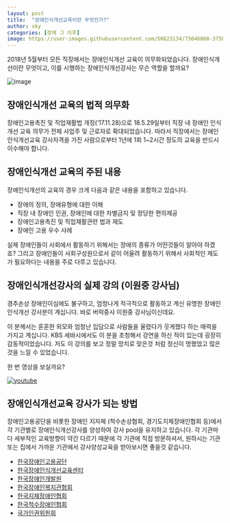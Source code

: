 ```yaml
---
layout: post
title:  "장애인식개선교육이란 무엇인가?"
author: sky
categories: [장애 그 이후]
image: https://user-images.githubusercontent.com/56623134/75046868-375b0500-5509-11ea-89e8-53fd01446684.png
---
```



2018년 5월부터 모든 직장에서는 장애인식개선 교육이 의무화되었습니다.
장애인식개선이란 무엇이고, 이를 시행하는 장애인식개선강사는 무슨 역할을 할까요?


![image](https://user-images.githubusercontent.com/56623134/75047633-70e04000-550a-11ea-88d2-54af1787cda1.png)

## 장애인식개선 교육의 법적 의무화

장애인고용촉진 및 직업재활법 개정(‘17.11.28)으로 18.5.29일부터
직장 내 장애인 인식개선 교육 의무가 전체 사업주 및 근로자로 확대되었습니다.
따라서 직장에서는 장애인인식개선교육 강사자격을 가진 사람으로부터
1년에 1회 1~2시간 정도의 교육을 반드시 이수해야 합니다.

## 장애인식개선 교육의 주된 내용

장애인식개선의 교육의 경우 크게 다음과 같은 내용을 포함하고 있습니다.

- 장애의 정의, 장애유형에 대한 이해
- 직장 내 장애인 인권, 장애인에 대한 차별금지 및 정당한 편의제공
- 장애인고용촉진 및 직업재활관련 법과 제도
- 장애인 고용 우수 사례

실제 장애인들이 사회에서 활동하기 위해서는 장애의 종류가 어떤것들이 알아야 하겠죠?
그리고 장애인들이 사회구성원으로서 같이 어울려 활동하기 위해서 사회적인 제도가 필요하다는 내용을 주로 다루고 있습니다.

## 장애인식개선강사의 실제 강의 (이원중 강사님)

경추손상 장애인이심에도 불구하고,
엄청나게 적극적으로 활동하고 계신 유명한 장애인인식개선 강사분이 계십니다.
바로 버럭중사 이원중 강사님이신데요.

이 분께서는 훈훈한 외모와 엄청난 입담으로 사람들을 울렸다가 웃게했다 하는 매력을 가지고 계십니다.
KBS 세바시에서도 이 분을 초청해서 강연을 하신 적이 있는데 굉장히 감동적이었습니다.
저도 이 강의를 보고 정말 망치로 맞은것 처럼 정신이 멍했었고 많은 것을 느낄 수 있었습니다.

한 번 영상을 보실까요?

[![youtube](http://img.youtube.com/vi/j856AMEqTgw/0.jpg)](https://youtu.be/j856AMEqTgw?t=0s)

## 장애인식개선교육 강사가 되는 방법

장애인고용공단을 비롯한 장애인 지자체 (척수손상협회, 경기도지체장애인협회 등)에서
각 기관별로 장애인식개선강사를 양성하여 강사 pool을 유지하고 있습니다.
각 기관마다 세부적인 교육방향이 약간 다르기 때문에 각 기관에 직접 방문하셔서,
원하시는 기관 또는 집에서 가까운 기관에서 강사양성교육을 받아보시면 좋을것 같습니다.

- [한국장애인고용공단](https://www.kead.or.kr)
- [한국장애인식개선교육센터](http://www.aulim.org)
- [한국장애인개발원](https://www.koddi.or.kr)
- [한국장애인복지관협회](http://www.hinet.or.kr)
- [한국지체장애인협회](http://www.kappd.or.kr)
- [한국척수장애인협회](http://www.kscia.org)
- [국가인권위원회](https://www.humanrights.go.kr)
